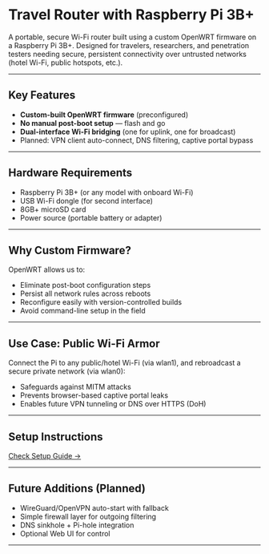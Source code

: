# Travel Router with Raspberry Pi 3B+

A portable, secure Wi-Fi router built using a custom OpenWRT firmware on a Raspberry Pi 3B+. Designed for travelers, researchers, and penetration testers needing secure, persistent connectivity over untrusted networks (hotel Wi-Fi, public hotspots, etc.).

---

## Key Features

- **Custom-built OpenWRT firmware** (preconfigured)
- **No manual post-boot setup** — flash and go
- **Dual-interface Wi-Fi bridging** (one for uplink, one for broadcast)
- Planned: VPN client auto-connect, DNS filtering, captive portal bypass

---

## Hardware Requirements

- Raspberry Pi 3B+ (or any model with onboard Wi-Fi)
- USB Wi-Fi dongle (for second interface)
- 8GB+ microSD card
- Power source (portable battery or adapter)

---

## Why Custom Firmware?

OpenWRT allows us to:
- Eliminate post-boot configuration steps
- Persist all network rules across reboots
- Reconfigure easily with version-controlled builds
- Avoid command-line setup in the field

---

## Use Case: Public Wi-Fi Armor

Connect the Pi to any public/hotel Wi-Fi (via wlan1), and rebroadcast a secure private network (via wlan0):
- Safeguards against MITM attacks
- Prevents browser-based captive portal leaks
- Enables future VPN tunneling or DNS over HTTPS (DoH)

---

## Setup Instructions

[Check Setup Guide →](https://github.com/MrB1sw4s/Travel-Router-with-Pi/blob/main/Custom-Firmware.md)

---

## Future Additions (Planned)

- WireGuard/OpenVPN auto-start with fallback
- Simple firewall layer for outgoing filtering
- DNS sinkhole + Pi-hole integration
- Optional Web UI for control

---

